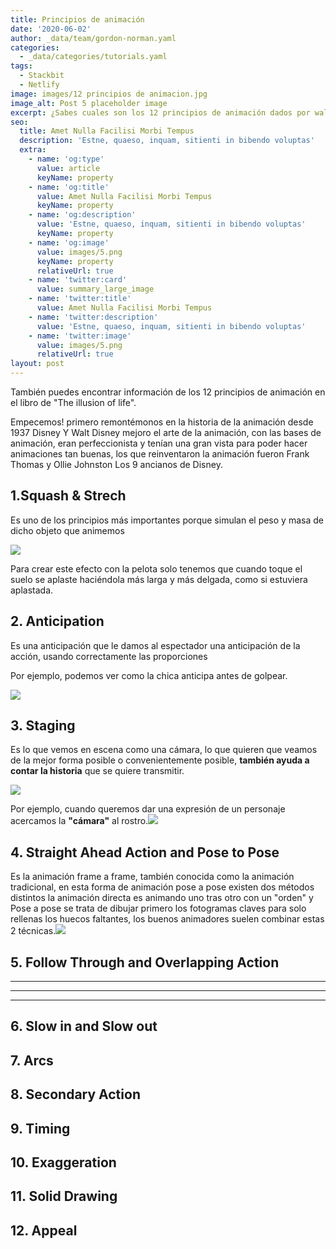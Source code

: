 ```yaml
---
title: Principios de animación
date: '2020-06-02'
author: _data/team/gordon-norman.yaml
categories:
  - _data/categories/tutorials.yaml
tags:
  - Stackbit
  - Netlify
image: images/12 principios de animacion.jpg
image_alt: Post 5 placeholder image
excerpt: ¿Sabes cuales son los 12 principios de animación dados por walt disney?
seo:
  title: Amet Nulla Facilisi Morbi Tempus
  description: 'Estne, quaeso, inquam, sitienti in bibendo voluptas'
  extra:
    - name: 'og:type'
      value: article
      keyName: property
    - name: 'og:title'
      value: Amet Nulla Facilisi Morbi Tempus
      keyName: property
    - name: 'og:description'
      value: 'Estne, quaeso, inquam, sitienti in bibendo voluptas'
      keyName: property
    - name: 'og:image'
      value: images/5.png
      keyName: property
      relativeUrl: true
    - name: 'twitter:card'
      value: summary_large_image
    - name: 'twitter:title'
      value: Amet Nulla Facilisi Morbi Tempus
    - name: 'twitter:description'
      value: 'Estne, quaeso, inquam, sitienti in bibendo voluptas'
    - name: 'twitter:image'
      value: images/5.png
      relativeUrl: true
layout: post
---
```

También puedes encontrar información de los 12 principios de animación en el libro de "The illusion of life".

Empecemos! primero remontémonos en la historia de la animación desde 1937 Disney Y Walt Disney mejoro el arte de la animación,
con las bases de animación, eran perfeccionista y tenían una gran vista para poder hacer animaciones tan buenas, los que reinventaron la animación fueron Frank Thomas y Ollie Johnston Los 9 ancianos de Disney.

## **1.Squash & Strech**

Es uno de los principios más importantes porque simulan el peso y masa de dicho objeto que animemos

![](https://i.pinimg.com/originals/e5/92/8c/e5928c26c186835ae2e22d3473a6c454.gif)

Para crear este efecto con la pelota solo tenemos que cuando toque el suelo se aplaste haciéndola más larga y más delgada, como si estuviera aplastada.

## **2. Anticipation**

Es una anticipación que le damos al espectador una anticipación de la acción, usando correctamente las proporciones

Por ejemplo, podemos ver como la chica anticipa antes de golpear.

![](https://preview--fez-tsu-c0184.stackbit.dev/images/Anticipation%20Women%20v2.gif)

## **3. Staging**

Es lo que vemos en escena como una cámara, lo que quieren que veamos de la mejor forma posible o convenientemente posible, **también ayuda a contar la historia** que se quiere transmitir.

![](https://preview--fez-tsu-c0184.stackbit.dev/images/Pan.gif)

Por ejemplo, cuando queremos dar una expresión de un personaje acercamos la **"cámara"** al rostro.![](https://preview--fez-tsu-c0184.stackbit.dev/images/8a4623df7813a01119687559b59e158b.gif)

## **4. Straight Ahead Action and Pose to Pose**

Es la animación frame a frame, también conocida como la animación tradicional, en esta forma de animación pose a pose existen dos métodos distintos la animación directa es animando uno tras otro con un "orden" y Pose a pose se trata de dibujar primero los fotogramas claves para solo rellenas los huecos faltantes, los buenos animadores suelen combinar estas 2 técnicas.![](https://preview--fez-tsu-c0184.stackbit.dev/images/Sequences.gif)

## **5. Follow Through and Overlapping Action**

***

***

***

## **6. Slow in and Slow out**

## **7. Arcs**

## **8. Secondary Action**

## **9. Timing**

## **10. Exaggeration**

## **11. Solid Drawing**

## **12. Appeal**
